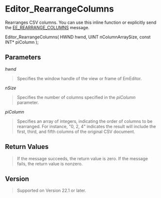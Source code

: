 # Editor\_RearrangeColumns

Rearranges CSV columns. You can use this inline function or explicitly send the [EE\_REARRANGE\_COLUMNS](../message/ee_rearrange_columns) message.

Editor\_RearrangeColumns( HWND hwnd, UINT nColumnArraySize, const INT\* piColumn );

## Parameters

_hwnd_

> Specifies the window handle of the view or frame of EmEditor.

_nSize_

> Specifies the number of columns specified in the _piColumn_ parameter.

_piColumn_

> Specifies an array of integers, indicating the order of columns to be rearranged. For instance, "0, 2, 4" indicates the result will include the first, third, and fifth columns of the original CSV document.

## Return Values

> If the message succeeds, the return value is zero. If the message fails,
> the return value is nonzero.

## Version

> Supported on Version 22.1 or later.
